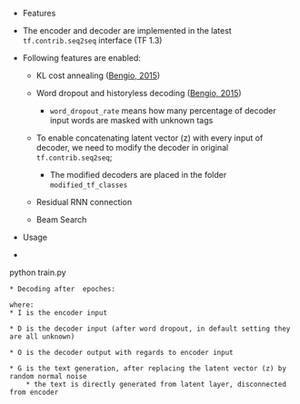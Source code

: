 * Features

 * The encoder and decoder are implemented in the latest ```tf.contrib.seq2seq``` interface (TF 1.3)

 * Following features are enabled:

   * KL cost annealing ([Bengio, 2015](https://arxiv.org/abs/1511.06349))

   * Word dropout and historyless decoding ([Bengio, 2015](https://arxiv.org/abs/1511.06349))
     * ```word_dropout_rate``` means how many percentage of decoder input words are masked with unknown tags

   * To enable concatenating latent vector (z) with every input of decoder, we need to modify the decoder in original ```tf.contrib.seq2seq```;
     * The modified decoders are placed in the folder ``` modified_tf_classes ```

   * Residual RNN connection

   * Beam Search

* Usage
 * ```
 python train.py
 ```
 * Decoding after  epoches:
 ```

 ```
 where:
 * I is the encoder input

 * D is the decoder input (after word dropout, in default setting they are all unknown)

 * O is the decoder output with regards to encoder input

 * G is the text generation, after replacing the latent vector (z) by random normal noise
     * the text is directly generated from latent layer, disconnected from encoder
